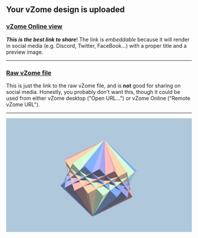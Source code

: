## Your vZome design is uploaded

### [vZome Online view][embed]

***This is the best link to share***!  The link is *embeddable* because it will render in social media (e.g. Discord, Twitter, FaceBook...) with a proper title and a preview image.

---

### [Raw vZome file][raw]

This is just the link to the raw vZome file, and is **not** good for
sharing on social media.
Honestly, you probably don't want this, though it could be used from either
vZome desktop ("Open URL...") or vZome Online ("Remote vZome URL").

---

![Image](<60-gon-5-cubes.png>)


[embed]: <https://vzome.com/app/embed.py?url=https://raw.githubusercontent.com/John-Kostick/vzome-sharing/main/2021/07/12/19-02-33-60-gon-5-cubes/60-gon-5-cubes.vZome>
[raw]: <https://raw.githubusercontent.com/John-Kostick/vzome-sharing/main/2021/07/12/19-02-33-60-gon-5-cubes/60-gon-5-cubes.vZome>
